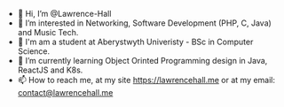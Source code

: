 - 👋 Hi, I’m @Lawrence-Hall
- 👀 I’m interested in Networking, Software Development (PHP, C, Java) and Music Tech.
- 📖 I'm am a student at Aberystwyth Univeristy - BSc in Computer Science.
- 🌱 I’m currently learning Object Orinted Programming design in Java, ReactJS and K8s.
- 📫 How to reach me, at my site https://lawrencehall.me or at my email: contact@lawrencehall.me

<!---
Lawrence-Hall/Lawrence-Hall is a ✨ special ✨ repository because its `README.md` (this file) appears on your GitHub profile.
You can click the Preview link to take a look at your changes.
--->

